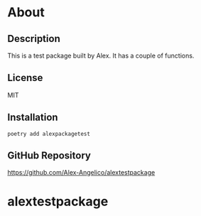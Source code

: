 # About

## Description

This is a test package built by Alex. It has a couple of functions.

## License

MIT

## Installation

```
poetry add alexpackagetest
```

## GitHub Repository

https://github.com/Alex-Angelico/alextestpackage
# alextestpackage
